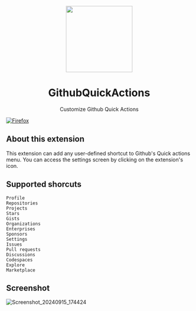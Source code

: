 <p align="center">
  <img width="180" src="https://github.com/user-attachments/assets/0be06e2a-fbed-40ca-9d0f-4681af755cf2">
  <h1 align="center">GithubQuickActions</h1>
  <div align="center">Customize Github Quick Actions</div>
</p>

[![Firefox](https://extensionworkshop.com/assets/img/documentation/publish/get-the-addon-178x60px.dad84b42.png)](https://addons.mozilla.org/firefox/addon/githubquickactions/)

## About this extension
This extension can add any user-defined shortcut to Github's Quick actions menu.
You can access the settings screen by clicking on the extension's icon.

## Supported shorcuts
```
Profile
Repositories
Projects
Stars
Gists
Organizations
Enterprises
Sponsors
Settings
Issues
Pull requests
Discussions
Codespaces
Explore
Marketplace
```

## Screenshot
![Screenshot_20240915_174424](https://github.com/user-attachments/assets/693adf9d-44aa-4d1b-83da-4e3f0fbe9fea)

